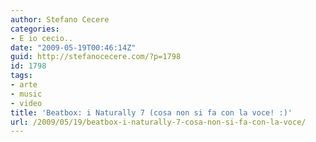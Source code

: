 ```yaml
---
author: Stefano Cecere
categories:
- E io cecio..
date: "2009-05-19T00:46:14Z"
guid: http://stefanocecere.com/?p=1798
id: 1798
tags:
- arte
- music
- video
title: 'Beatbox: i Naturally 7 (cosa non si fa con la voce! :)'
url: /2009/05/19/beatbox-i-naturally-7-cosa-non-si-fa-con-la-voce/
---
```


